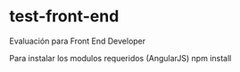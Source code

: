 # test-front-end
Evaluación para Front End Developer

Para instalar los modulos requeridos (AngularJS)
    npm install
